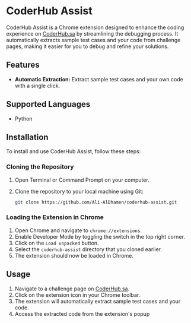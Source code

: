 # CoderHub Assist

CoderHub Assist is a Chrome extension designed to enhance the coding experience on [CoderHub.sa](https://coderhub.sa) by streamlining the debugging process. It automatically extracts sample test cases and your code from challenge pages, making it easier for you to debug and refine your solutions.

## Features

- **Automatic Extraction:** Extract sample test cases and your own code with a single click.

## Supported Languages

- Python

## Installation

To install and use CoderHub Assist, follow these steps:

### Cloning the Repository

1. Open Terminal or Command Prompt on your computer.
2. Clone the repository to your local machine using Git:
    
    ```bash 
    git clone https://github.com/Ali-AlDhamen/coderhub-assist.git
    ```

### Loading the Extension in Chrome

1. Open Chrome and navigate to `chrome://extensions`.
2. Enable Developer Mode by toggling the switch in the top right corner.
3. Click on the `Load unpacked` button.
4. Select the `coderhub-assist` directory that you cloned earlier.
5. The extension should now be loaded in Chrome.

## Usage

1. Navigate to a challenge page on [CoderHub.sa](https://coderhub.sa).
2. Click on the extension icon in your Chrome toolbar.
3. The extension will automatically extract sample test cases and your code.
4. Access the extracted code from the extension's popup
